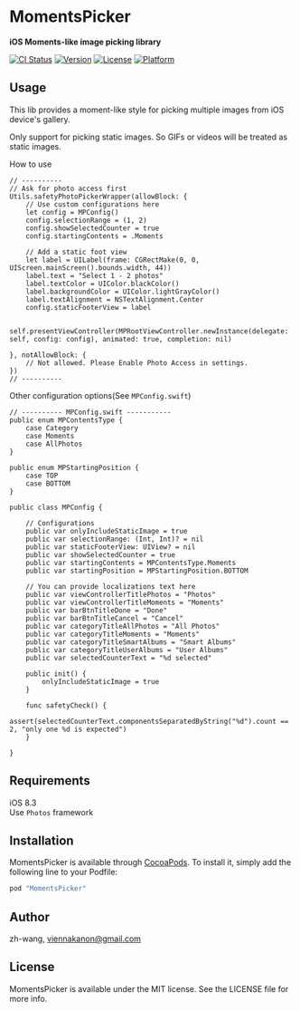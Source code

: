 # MomentsPicker

__iOS Moments-like image picking library__

[![CI Status](http://img.shields.io/travis/zh-wang/MomentsPicker.svg?style=flat)](https://travis-ci.org/zh-wang/MomentsPicker)
[![Version](https://img.shields.io/cocoapods/v/MomentsPicker.svg?style=flat)](http://cocoapods.org/pods/MomentsPicker)
[![License](https://img.shields.io/cocoapods/l/MomentsPicker.svg?style=flat)](http://cocoapods.org/pods/MomentsPicker)
[![Platform](https://img.shields.io/cocoapods/p/MomentsPicker.svg?style=flat)](http://cocoapods.org/pods/MomentsPicker)

## Usage

This lib provides a moment-like style for picking multiple images from iOS device's gallery.  

Only support for picking static images. So GIFs or videos will be treated as static images.  

How to use  

    // ----------
    // Ask for photo access first
    Utils.safetyPhotoPickerWrapper(allowBlock: {
        // Use custom configurations here
        let config = MPConfig()
        config.selectionRange = (1, 2)
        config.showSelectedCounter = true
        config.startingContents = .Moments

        // Add a static foot view
        let label = UILabel(frame: CGRectMake(0, 0, UIScreen.mainScreen().bounds.width, 44))
        label.text = "Select 1 - 2 photos"
        label.textColor = UIColor.blackColor()
        label.backgroundColor = UIColor.lightGrayColor()
        label.textAlignment = NSTextAlignment.Center
        config.staticFooterView = label

        self.presentViewController(MPRootViewController.newInstance(delegate: self, config: config), animated: true, completion: nil)

    }, notAllowBlock: {
        // Not allowed. Please Enable Photo Access in settings.
    })
    // ----------

Other configuration options(See `MPConfig.swift`)  

    // ---------- MPConfig.swift -----------
    public enum MPContentsType {
        case Category
        case Moments
        case AllPhotos
    }

    public enum MPStartingPosition {
        case TOP
        case BOTTOM
    }

    public class MPConfig {

        // Configurations
        public var onlyIncludeStaticImage = true
        public var selectionRange: (Int, Int)? = nil
        public var staticFooterView: UIView? = nil
        public var showSelectedCounter = true
        public var startingContents = MPContentsType.Moments
        public var startingPosition = MPStartingPosition.BOTTOM

        // You can provide localizations text here
        public var viewControllerTitlePhotos = "Photos"
        public var viewControllerTitleMoments = "Moments"
        public var barBtnTitleDone = "Done"
        public var barBtnTitleCancel = "Cancel"
        public var categoryTitleAllPhotos = "All Photos"
        public var categoryTitleMoments = "Moments"
        public var categoryTitleSmartAlbums = "Smart Albums"
        public var categoryTitleUserAlbums = "User Albums"
        public var selectedCounterText = "%d selected"

        public init() {
            onlyIncludeStaticImage = true
        }

        func safetyCheck() {
            assert(selectedCounterText.componentsSeparatedByString("%d").count == 2, "only one %d is expected")
        }

    }

## Requirements

iOS 8.3  
Use `Photos` framework  

## Installation

MomentsPicker is available through [CocoaPods](http://cocoapods.org). To install
it, simply add the following line to your Podfile:

```ruby
pod "MomentsPicker"
```

## Author

zh-wang, viennakanon@gmail.com

## License

MomentsPicker is available under the MIT license. See the LICENSE file for more info.
